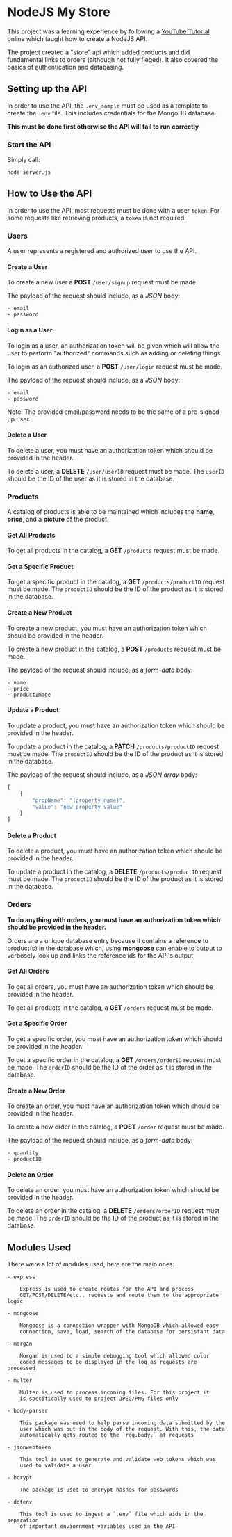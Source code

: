 NodeJS My Store
===============

This project was a learning experience by following a [YouTube Tutorial](https://www.youtube.com/playlist?list=PL55RiY5tL51q4D-B63KBnygU6opNPFk_q) online which taught
how to create a NodeJS API.

The project created a "store" api which added products and did fundamental links to orders (although not fully fleged). It also covered the basics of authentication and databasing.

## Setting up the API

In order to use the API, the `.env_sample` must be used as a template to create the `.env` file. This includes credentials for the MongoDB database.

**This must be done first otherwise the API will fail to run correctly**

### Start the API

Simply call:

    node server.js

## How to Use the API

In order to use the API, most requests must be done with a user `token`. For some requests like retrieving products, a `token` is not required.

### Users

A user represents a registered and authorized user to use the API.

#### Create a User

To create a new user a **POST** `/user/signup` request must be made. 

The payload of the request should include, as a *JSON* body:

    - email
    - password

#### Login as a User

To login as a user, an authorization token will be given which will allow the user to perform "authorized" commands such as adding or deleting things.

To login as an authorized user, a **POST** `/user/login` request must be made.

The payload of the request should include, as a *JSON* body:

    - email
    - password

Note: The provided email/password needs to be the same of a pre-signed-up user.

#### Delete a User

To delete a user, you must have an authorization token which should be provided in the header.

To delete a user, a **DELETE** `/user/userID` request must be made. The `userID` should be the ID of the user as it is stored in the database.

### Products

A catalog of products is able to be maintained which includes the **name**, **price**, and a **picture** of the product.

#### Get All Products

To get all products in the catalog, a **GET** `/products` request must be made.

#### Get a Specific Product

To get a specific product in the catalog, a **GET** `/products/productID` request must be made. The `productID` should be the ID of the product as it is stored in the database.

#### Create a New Product

To create a new product, you must have an authorization token which should be provided in the header.

To create a new product in the catalog, a **POST** `/products` request must be made.

The payload of the request should include, as a *form-data* body:

    - name
    - price
    - productImage


#### Update a Product

To update a product, you must have an authorization token which should be provided in the header.

To update a product in the catalog, a **PATCH** `/products/productID` request must be made. The `productID` should be the ID of the product as it is stored in the database.

The payload of the request should include, as a *JSON array* body:

```javascript
[
    { 
        "propName": "{property_name}",
        "value": "new_property_value" 
    }
]
```

#### Delete a Product

To delete a product, you must have an authorization token which should be provided in the header.

To update a product in the catalog, a **DELETE** `/products/productID` request must be made. The `productID` should be the ID of the product as it is stored in the database.

### Orders

**To do anything with orders, you must have an authorization token which should be provided in the header.**

Orders are a unique database entry because it contains a reference to product(s) in the database which, using **mongoose** can enable to output to verbosely look up and links the reference ids for the API's output

#### Get All Orders

To get all orders, you must have an authorization token which should be provided in the header.

To get all products in the catalog, a **GET** `/orders` request must be made.

#### Get a Specific Order

To get a specific order, you must have an authorization token which should be provided in the header.

To get a specific order in the catalog, a **GET** `/orders/orderID` request must be made. The `orderID` should be the ID of the order as it is stored in the database.

#### Create a New Order

To create an order, you must have an authorization token which should be provided in the header.

To create a new order in the catalog, a **POST** `/order` request must be made.

The payload of the request should include, as a *form-data* body:

    - quantity
    - productID

#### Delete an Order

To delete an order, you must have an authorization token which should be provided in the header.

To delete an order in the catalog, a **DELETE** `/orders/orderID` request must be made. The `orderID` should be the ID of the product as it is stored in the database.

## Modules Used

There were a lot of modules used, here are the main ones:

    - express

        Express is used to create routes for the API and process 
        GET/POST/DELETE/etc.. requests and route them to the appropriate logic

    - mongoose

        Mongoose is a connection wrapper with MongoDB which allowed easy
        connection, save, load, search of the database for persistant data

    - morgan

        Morgan is used to a simple debugging tool which allowed color
        coded messages to be displayed in the log as requests are processed

    - multer

        Multer is used to process incoming files. For this project it
        is specifically used to project JPEG/PNG files only

    - body-parser

        This package was used to help parse incoming data submitted by the
        user which was put in the body of the request. With this, the data
        automatically gets routed to the `req.body.` of requests

    - jsonwebtoken

        This tool is used to generate and validate web tokens which was
        used to validate a user

    - bcrypt

        The package is used to encrypt hashes for passwords

    - dotenv

        This tool is used to ingest a `.env` file which aids in the separation
        of important enviornment variables used in the API

